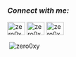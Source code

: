 
<h3 align="left"><i>Connect with me:</i></h3>
<p align="left">
<a href="https://codepen.io/zero0xy" target="blank"><img align="center" src="https://raw.githubusercontent.com/rahuldkjain/github-profile-readme-generator/master/src/images/icons/Social/codepen.svg" alt="zero0xy" height="30" width="40" /></a>
<a href="https://www.codechef.com/users/zero0xy" target="blank"><img align="center" src="https://github.com/zero0xy/zero0xy/issues/1#issue-1656841898)" alt="zero0xy" height="30" width="40" /></a>
<a href="https://www.hackerrank.com/zero0xy" target="blank"><img align="center" src="https://raw.githubusercontent.com/rahuldkjain/github-profile-readme-generator/master/src/images/icons/Social/hackerrank.svg" alt="zero0xy" height="30" width="40" /></a>
</p>

<p>&nbsp;<img align="center" src="https://github-readme-stats.vercel.app/api?username=zero0xy&show_icons=true&locale=en" alt="zero0xy" /></p>
